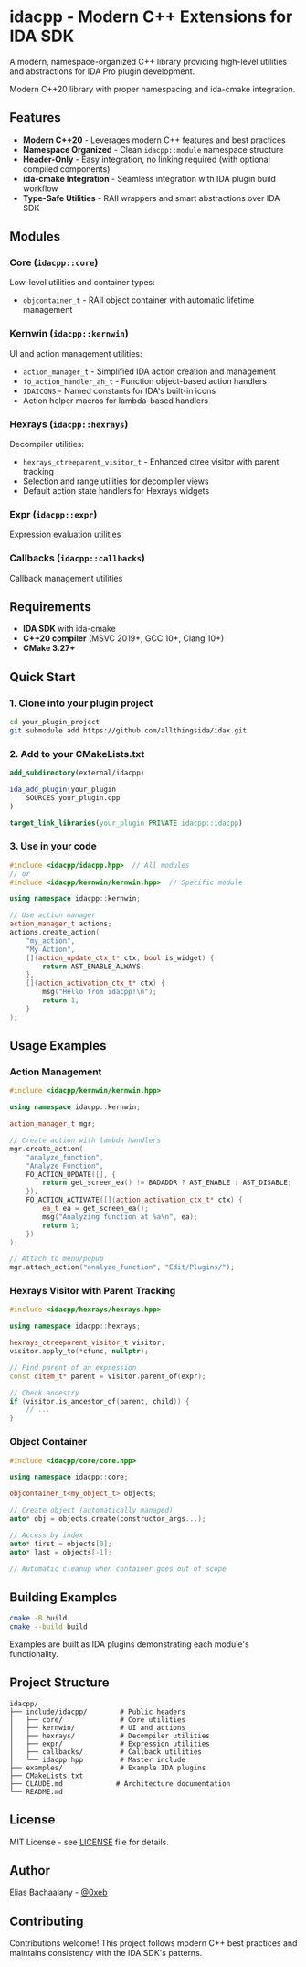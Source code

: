 # idacpp - Modern C++ Extensions for IDA SDK

A modern, namespace-organized C++ library providing high-level utilities and abstractions for IDA Pro plugin development.

Modern C++20 library with proper namespacing and ida-cmake integration.

## Features

- **Modern C++20** - Leverages modern C++ features and best practices
- **Namespace Organized** - Clean `idacpp::module` namespace structure
- **Header-Only** - Easy integration, no linking required (with optional compiled components)
- **ida-cmake Integration** - Seamless integration with IDA plugin build workflow
- **Type-Safe Utilities** - RAII wrappers and smart abstractions over IDA SDK

## Modules

### Core (`idacpp::core`)
Low-level utilities and container types:
- `objcontainer_t` - RAII object container with automatic lifetime management

### Kernwin (`idacpp::kernwin`)
UI and action management utilities:
- `action_manager_t` - Simplified IDA action creation and management
- `fo_action_handler_ah_t` - Function object-based action handlers
- `IDAICONS` - Named constants for IDA's built-in icons
- Action helper macros for lambda-based handlers

### Hexrays (`idacpp::hexrays`)
Decompiler utilities:
- `hexrays_ctreeparent_visitor_t` - Enhanced ctree visitor with parent tracking
- Selection and range utilities for decompiler views
- Default action state handlers for Hexrays widgets

### Expr (`idacpp::expr`)
Expression evaluation utilities

### Callbacks (`idacpp::callbacks`)
Callback management utilities

## Requirements

- **IDA SDK** with ida-cmake
- **C++20 compiler** (MSVC 2019+, GCC 10+, Clang 10+)
- **CMake 3.27+**

## Quick Start

### 1. Clone into your plugin project

```bash
cd your_plugin_project
git submodule add https://github.com/allthingsida/idax.git
```

### 2. Add to your CMakeLists.txt

```cmake
add_subdirectory(external/idacpp)

ida_add_plugin(your_plugin
    SOURCES your_plugin.cpp
)

target_link_libraries(your_plugin PRIVATE idacpp::idacpp)
```

### 3. Use in your code

```cpp
#include <idacpp/idacpp.hpp>  // All modules
// or
#include <idacpp/kernwin/kernwin.hpp>  // Specific module

using namespace idacpp::kernwin;

// Use action manager
action_manager_t actions;
actions.create_action(
    "my_action",
    "My Action",
    [](action_update_ctx_t* ctx, bool is_widget) {
        return AST_ENABLE_ALWAYS;
    },
    [](action_activation_ctx_t* ctx) {
        msg("Hello from idacpp!\n");
        return 1;
    }
);
```

## Usage Examples

### Action Management

```cpp
#include <idacpp/kernwin/kernwin.hpp>

using namespace idacpp::kernwin;

action_manager_t mgr;

// Create action with lambda handlers
mgr.create_action(
    "analyze_function",
    "Analyze Function",
    FO_ACTION_UPDATE([], {
        return get_screen_ea() != BADADDR ? AST_ENABLE : AST_DISABLE;
    }),
    FO_ACTION_ACTIVATE([](action_activation_ctx_t* ctx) {
        ea_t ea = get_screen_ea();
        msg("Analyzing function at %a\n", ea);
        return 1;
    })
);

// Attach to menu/popup
mgr.attach_action("analyze_function", "Edit/Plugins/");
```

### Hexrays Visitor with Parent Tracking

```cpp
#include <idacpp/hexrays/hexrays.hpp>

using namespace idacpp::hexrays;

hexrays_ctreeparent_visitor_t visitor;
visitor.apply_to(*cfunc, nullptr);

// Find parent of an expression
const citem_t* parent = visitor.parent_of(expr);

// Check ancestry
if (visitor.is_ancestor_of(parent, child)) {
    // ...
}
```

### Object Container

```cpp
#include <idacpp/core/core.hpp>

using namespace idacpp::core;

objcontainer_t<my_object_t> objects;

// Create object (automatically managed)
auto* obj = objects.create(constructor_args...);

// Access by index
auto* first = objects[0];
auto* last = objects[-1];

// Automatic cleanup when container goes out of scope
```


## Building Examples

```bash
cmake -B build
cmake --build build
```

Examples are built as IDA plugins demonstrating each module's functionality.

## Project Structure

```
idacpp/
├── include/idacpp/        # Public headers
│   ├── core/              # Core utilities
│   ├── kernwin/           # UI and actions
│   ├── hexrays/           # Decompiler utilities
│   ├── expr/              # Expression utilities
│   ├── callbacks/         # Callback utilities
│   └── idacpp.hpp         # Master include
├── examples/              # Example IDA plugins
├── CMakeLists.txt
├── CLAUDE.md             # Architecture documentation
└── README.md
```

## License

MIT License - see [LICENSE](LICENSE) file for details.

## Author

Elias Bachaalany - [@0xeb](https://github.com/0xeb)

## Contributing

Contributions welcome! This project follows modern C++ best practices and maintains consistency with the IDA SDK's patterns.
